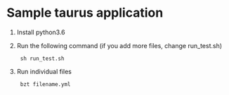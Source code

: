 # Sample taurus application

1) Install python3.6

2) Run the following command (if you add more files, change run_test.sh)

		sh run_test.sh

3) Run individual files 
		
		bzt filename.yml
		
